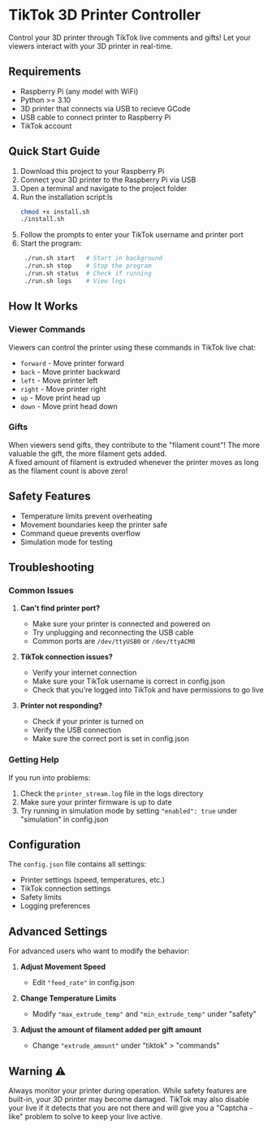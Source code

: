 # TikTok 3D Printer Controller

Control your 3D printer through TikTok live comments and gifts! Let your viewers interact with your 3D printer in real-time.

## Requirements

- Raspberry Pi (any model with WiFi)
- Python >= 3.10
- 3D printer that connects via USB to recieve GCode
- USB cable to connect printer to Raspberry Pi
- TikTok account

## Quick Start Guide

1. Download this project to your Raspberry Pi
2. Connect your 3D printer to the Raspberry Pi via USB
3. Open a terminal and navigate to the project folder
4. Run the installation script:ls
   ```bash
   chmod +x install.sh 
   ./install.sh
   ```
5. Follow the prompts to enter your TikTok username and printer port
6. Start the program:
   ```bash
    ./run.sh start   # Start in background
    ./run.sh stop    # Stop the program
    ./run.sh status  # Check if running
    ./run.sh logs    # View logs
    ```

## How It Works

### Viewer Commands
Viewers can control the printer using these commands in TikTok live chat:
- `forward` - Move printer forward
- `back` - Move printer backward
- `left` - Move printer left
- `right` - Move printer right
- `up` - Move print head up
- `down` - Move print head down

### Gifts
When viewers send gifts, they contribute to the "filament count"! The more valuable the gift, the more filament gets added.<br>
A fixed amount of filament is extruded whenever the printer moves as long as the filament count is above zero!


## Safety Features

- Temperature limits prevent overheating
- Movement boundaries keep the printer safe
- Command queue prevents overflow
- Simulation mode for testing

## Troubleshooting

### Common Issues

1. **Can't find printer port?**
   - Make sure your printer is connected and powered on
   - Try unplugging and reconnecting the USB cable
   - Common ports are `/dev/ttyUSB0` or `/dev/ttyACM0`

2. **TikTok connection issues?**
   - Verify your internet connection
   - Make sure your TikTok username is correct in config.json
   - Check that you're logged into TikTok and have permissions to go live

3. **Printer not responding?**
   - Check if your printer is turned on
   - Verify the USB connection
   - Make sure the correct port is set in config.json

### Getting Help

If you run into problems:
1. Check the `printer_stream.log` file in the logs directory
2. Make sure your printer firmware is up to date
3. Try running in simulation mode by setting `"enabled": true` under "simulation" in config.json

## Configuration

The `config.json` file contains all settings:

- Printer settings (speed, temperatures, etc.)
- TikTok connection settings
- Safety limits
- Logging preferences

## Advanced Settings

For advanced users who want to modify the behavior:

1. **Adjust Movement Speed**
   - Edit `"feed_rate"` in config.json

2. **Change Temperature Limits**
   - Modify `"max_extrude_temp"` and `"min_extrude_temp"` under "safety"

3. **Adjust the amount of filament added per gift amount**
   - Change `"extrude_amount"` under "tiktok" > "commands"

## Warning ⚠️

Always monitor your printer during operation. While safety features are built-in, your 3D printer may become damaged. 
TikTok may also disable your live if it detects that you are not there and will give you a "Captcha - like" problem to solve to keep your live active.